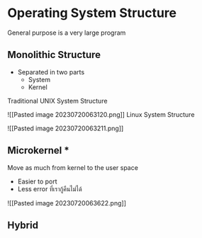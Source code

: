 # Operating System Structure

General purpose is a very large program

## Monolithic Structure

- Separated in two parts
	- System
	- Kernel

Traditional UNIX System Structure

 ![[Pasted image 20230720063120.png]]
Linux System Structure

![[Pasted image 20230720063211.png]]

## Microkernel *

Move as much from kernel to the user space

- Easier to port
- Less error ที่เรากู้คืนไม่ได้

![[Pasted image 20230720063622.png]]

## Hybrid
